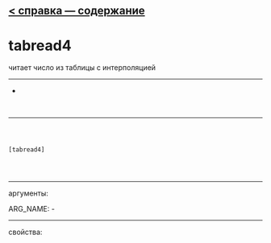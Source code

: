 [< справка — содержание](ceammc_lib.html)
---

# tabread4


читает число из таблицы с интерполяцией

---

-
<br>


---


```



[tabread4]


            
```

---
аргументы:

ARG_NAME: -<br>

---
свойства:


